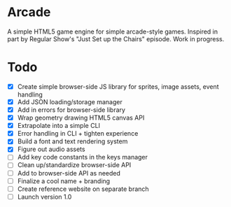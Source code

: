 # Arcade
A simple HTML5 game engine for simple arcade-style games. Inspired in part by Regular Show's "Just Set up the Chairs" episode. Work in progress.

# Todo
- [x] Create simple browser-side JS library for sprites, image assets, event handling
- [x] Add JSON loading/storage manager
- [x] Add in errors for browser-side library
- [x] Wrap geometry drawing HTML5 canvas API
- [x] Extrapolate into a simple CLI
- [x] Error handling in CLI + tighten experience
- [x] Build a font and text rendering system
- [x] Figure out audio assets
- [ ] Add key code constants in the keys manager
- [ ] Clean up/standardize browser-side API
- [ ] Add to browser-side API as needed
- [ ] Finalize a cool name + branding
- [ ] Create reference website on separate branch
- [ ] Launch version 1.0
